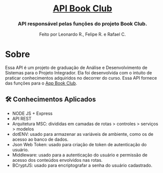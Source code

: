<h1 align="center">
    <a href="#" alt="Api Book Club 📚"> API Book Club </a>
</h1>

<h3 align="center">
    API responsável pelas funções do projeto Book Club.
</h3>

<p align="center">
  Feito por Leonardo R., Felipe R. e Rafael C.
</p>

# Sobre

Essa API é um projeto de graduação de Análise e Desenvolvimento de Sistemas para o Projeto Integrador. Ela foi desenvolvida com o intuito de praticar conhecimentos adquiridos no decorrer do curso. Essa API fornece  das funções para o [App Book Club](https://github.com/Lramosdlima/app-book-club).

## 🛠 Conhecimentos Aplicados

- NODE JS + Express
- API REST
- Arquitetura MSC: divididas em camadas de rotas > controles > serviços > modelos
- dotENV: usado para armazenar as variáveis de ambiente, como os de acesso ao banco de dados.
- Json Web Token: usado para criação de token de autenticação do usuário.
- Middleware: usado para a autenticação do usuário e permissão de acesso dos conteúdos envolvidos nas rotas.
- BCryptJS: usado para encriptografar a senha do usuário cadastrado.
